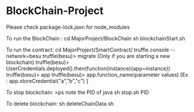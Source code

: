 # BlockChain-Project

Please check package-lock.json for node_modules

To run the BlockChain :
    cd MajorProject/BlockChain
    sh blockchainStart.sh

To run the contract:
    cd MajorProject/SmartContract/
    truffle console --network=besu
    truffle(besu)> migrate (Only if you are starting a new blockchain)
    truffle(besu)> UserCredentials.deployed().then(function(instance){app=instance})
    truffle(besu)> app
    truffle(besu)> app.function_name(parameter values) [Ex :  app.storeCredential("a","b","c") ]

To stop blockchain:
    >ps 
    note the PID of java
    sh stop.sh PID

To delete blockchain:
    sh deleteChainData.sh

